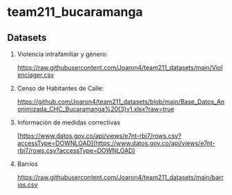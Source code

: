 # team211_bucaramanga

## Datasets

1. Violencia intrafamiliar y  género:

      https://raw.githubusercontent.com/Joaron4/team211_datasets/main/Violenciager.csv

2. Censo de Habitantes de Calle:

      https://github.com/Joaron4/team211_datasets/blob/main/Base_Datos_Anonimizada_CHC_Bucaramanga%20(3)v1.xlsx?raw=true

3. Información de medidas correctivas

      [https://www.datos.gov.co/api/views/e7nt-rbi7/rows.csv?accessType=DOWNLOAD](https://www.datos.gov.co/api/views/e7nt-rbi7/rows.csv?accessType=DOWNLOAD)
      
4. Barrios 

      https://raw.githubusercontent.com/Joaron4/team211_datasets/main/barrios.csv
